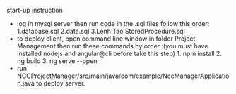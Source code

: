 start-up instruction 
- log in mysql server then run code in the .sql files follow this order:
        1.database.sql
        2.data.sql
        3.Lenh Tao StoredProcedure.sql
- to deploy client, open command line window in folder Project-Management then run these commands by order :(you must have installed nodejs and angular@cli before take this step)
        1. npm install 
        2. ng build
        3. ng serve --open
- run NCCProjectManager/src/main/java/com/example/NccManagerApplication.java to deploy server.
